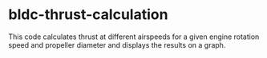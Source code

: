 # bldc-thrust-calculation
This code calculates thrust at different airspeeds for a given engine rotation speed and propeller diameter and displays the results on a graph.
